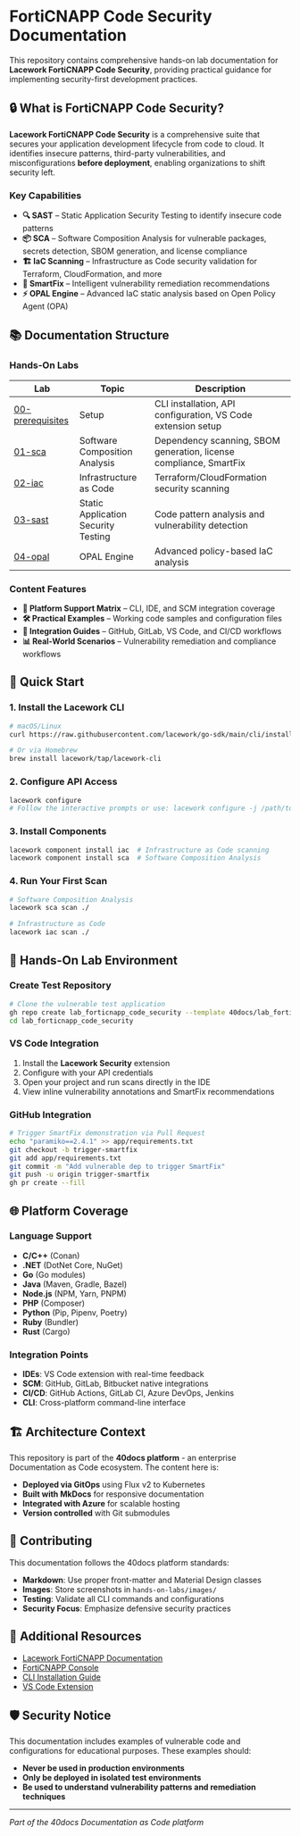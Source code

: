 # FortiCNAPP Code Security Documentation

This repository contains comprehensive hands-on lab documentation for **Lacework FortiCNAPP Code Security**, providing practical guidance for implementing security-first development practices.

## 🔒 What is FortiCNAPP Code Security?

**Lacework FortiCNAPP Code Security** is a comprehensive suite that secures your application development lifecycle from code to cloud. It identifies insecure patterns, third-party vulnerabilities, and misconfigurations **before deployment**, enabling organizations to shift security left.

### Key Capabilities

- **🔍 SAST** – Static Application Security Testing to identify insecure code patterns
- **📦 SCA** – Software Composition Analysis for vulnerable packages, secrets detection, SBOM generation, and license compliance
- **🏗️ IaC Scanning** – Infrastructure as Code security validation for Terraform, CloudFormation, and more
- **🤖 SmartFix** – Intelligent vulnerability remediation recommendations
- **⚡ OPAL Engine** – Advanced IaC static analysis based on Open Policy Agent (OPA)

## 📚 Documentation Structure

### Hands-On Labs

| Lab | Topic | Description |
|-----|-------|-------------|
| [00-prerequisites](hands-on-labs/00-prerequisites.md) | Setup | CLI installation, API configuration, VS Code extension setup |
| [01-sca](hands-on-labs/01-sca.md) | Software Composition Analysis | Dependency scanning, SBOM generation, license compliance, SmartFix |
| [02-iac](hands-on-labs/02-iac.md) | Infrastructure as Code | Terraform/CloudFormation security scanning |
| [03-sast](hands-on-labs/03-sast.md) | Static Application Security Testing | Code pattern analysis and vulnerability detection |
| [04-opal](hands-on-labs/04-opal.md) | OPAL Engine | Advanced policy-based IaC analysis |

### Content Features

- **🎯 Platform Support Matrix** – CLI, IDE, and SCM integration coverage
- **🛠️ Practical Examples** – Working code samples and configuration files
- **🔗 Integration Guides** – GitHub, GitLab, VS Code, and CI/CD workflows
- **📊 Real-World Scenarios** – Vulnerability remediation and compliance workflows

## 🚀 Quick Start

### 1. Install the Lacework CLI

```bash
# macOS/Linux
curl https://raw.githubusercontent.com/lacework/go-sdk/main/cli/install.sh | sudo bash

# Or via Homebrew
brew install lacework/tap/lacework-cli
```

### 2. Configure API Access

```bash
lacework configure
# Follow the interactive prompts or use: lacework configure -j /path/to/key.json
```

### 3. Install Components

```bash
lacework component install iac  # Infrastructure as Code scanning
lacework component install sca  # Software Composition Analysis
```

### 4. Run Your First Scan

```bash
# Software Composition Analysis
lacework sca scan ./

# Infrastructure as Code
lacework iac scan ./
```

## 🧪 Hands-On Lab Environment

### Create Test Repository

```bash
# Clone the vulnerable test application
gh repo create lab_forticnapp_code_security --template 40docs/lab_forticnapp_code_security --public
cd lab_forticnapp_code_security
```

### VS Code Integration

1. Install the **Lacework Security** extension
2. Configure with your API credentials
3. Open your project and run scans directly in the IDE
4. View inline vulnerability annotations and SmartFix recommendations

### GitHub Integration

```bash
# Trigger SmartFix demonstration via Pull Request
echo "paramiko==2.4.1" >> app/requirements.txt
git checkout -b trigger-smartfix
git add app/requirements.txt
git commit -m "Add vulnerable dep to trigger SmartFix"
git push -u origin trigger-smartfix
gh pr create --fill
```

## 🌐 Platform Coverage

### Language Support
- **C/C++** (Conan)
- **.NET** (DotNet Core, NuGet) 
- **Go** (Go modules)
- **Java** (Maven, Gradle, Bazel)
- **Node.js** (NPM, Yarn, PNPM)
- **PHP** (Composer)
- **Python** (Pip, Pipenv, Poetry)
- **Ruby** (Bundler)
- **Rust** (Cargo)

### Integration Points
- **IDEs**: VS Code extension with real-time feedback
- **SCM**: GitHub, GitLab, Bitbucket native integrations
- **CI/CD**: GitHub Actions, GitLab CI, Azure DevOps, Jenkins
- **CLI**: Cross-platform command-line interface

## 🏗️ Architecture Context

This repository is part of the **40docs platform** - an enterprise Documentation as Code ecosystem. The content here is:

- **Deployed via GitOps** using Flux v2 to Kubernetes
- **Built with MkDocs** for responsive documentation
- **Integrated with Azure** for scalable hosting
- **Version controlled** with Git submodules

## 🤝 Contributing

This documentation follows the 40docs platform standards:

- **Markdown**: Use proper front-matter and Material Design classes
- **Images**: Store screenshots in `hands-on-labs/images/`
- **Testing**: Validate all CLI commands and configurations
- **Security Focus**: Emphasize defensive security practices

## 📖 Additional Resources

- [Lacework FortiCNAPP Documentation](https://docs.lacework.com/)
- [FortiCNAPP Console](https://lacework.net/)
- [CLI Installation Guide](https://github.com/lacework/go-sdk)
- [VS Code Extension](https://marketplace.visualstudio.com/items?itemName=lacework-security.lacework)

## 🛡️ Security Notice

This documentation includes examples of vulnerable code and configurations for educational purposes. These examples should:

- **Never be used in production environments**
- **Only be deployed in isolated test environments** 
- **Be used to understand vulnerability patterns and remediation techniques**

---

*Part of the 40docs Documentation as Code platform*